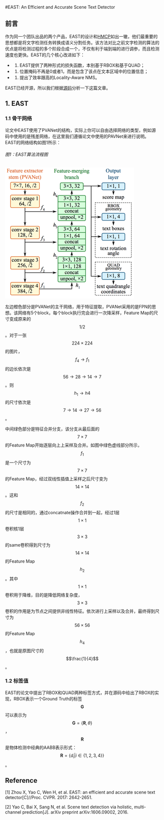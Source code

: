 #EAST: An Efficient and Accurate Scene Text Detector

## 前言

作为同一个团队出品的两个产品，EAST的设计和[HMCP](https://senliuy.gitbooks.io/advanced-deep-learning/content/chapter1/east-an-efficient-and-accurate-scene-text-detector.html)如出一辙，他们最重要的思想都是将文字检测任务转换成语义分割任务。该方法对比之前文字检测的算法的优点是将检测过程的多个阶段合成一个，不仅有利于端到端的进行调参，而且检测速度也更快。EAST的几个核心改进如下：

* 1. EAST提供了两种形式的损失函数，本别基于RBOX和基于QUAD；
* 1. 位置掩码不再是0或者1，而是包含了该点在文本区域中的位置信息；
* 1. 提出了效率跟高的Locality-Aware NMS。

EAST已经开源，所以我们根据[源码](https://github.com/argman/EAST)分析一下这篇文章。

## 1. EAST

### 1.1 骨干网络

论文中EAST使用了PVANet的结构，实际上你可以自由选择网络的类型，例如源码中使用的是残差网络，在这里我们遵循论文中使用的PAVNet来进行说明。EAST的网络结构如图1所示：

###### 图1：EAST算法流程图

![](/assets/EAST_1.png)

左边橙色部分是PVANet的主干网络，用于特征提取，PVANet采用的是FPN的思想。该网络有5个block，每个block执行完会进行一次降采样，Feature Map的尺寸变成原来的$$1/2$$。对于一张$$224\times224$$的图片，$$f_4 \rightarrow f_1$$的边长依次是$$56 \rightarrow 28 \rightarrow 14 \rightarrow 7$$。则$$h_1 \rightarrow h4$$的尺寸依次是$$7\rightarrow14\rightarrow27\rightarrow56$$。

中间绿色部分是特征合并分支，该分支从最后面的$$7\times7$$的Feature Map开始逐层向上上采样及合并。如图中绿色虚线部分所示，$$f_1$$是一个尺寸为$$7\times7$$的Feature Map，经过双线性插值上采样之后尺寸变为$$14\times14$$。这和$$f_2$$的尺寸是相同的，通过concatnate操作合并到一起，经过1层$$1\times1$$卷积核1层$$3\times3$$的same卷积得到尺寸为$$14\times14$$的Feature Map $$h_2$$。其中$$1\times1$$卷积用于降维，目的是降低网络复杂度，$$3\times3$$卷积的作用是为节点之间提供非线性特征。依次进行上采样以及合并，最终得到尺寸为$$56\times56$$的Feature Map $$h_4$$，也就是原图尺寸的$$\frac{1}{4}$$。

### 1.2 标签值

EAST的论文中提出了RBOX和QUAD两种标签方式，并在源码中给出了RBOX的实现，RBOX表示一个Ground Truth的标签$$\mathbf{G}$$可以表示为$$\mathbf{G} = \{\mathbf{R}, \theta\}$$，$$\mathbf{R}$$是物体检测中经典的AABB表示形式：$$\mathbf{R} = \{d_i|i\in\{1,2,3,4\}\}$$。


## Reference

\[1\] Zhou X, Yao C, Wen H, et al. EAST: an efficient and accurate scene text detector\[C\]//Proc. CVPR. 2017: 2642-2651.

\[2\] Yao C, Bai X, Sang N, et al. Scene text detection via holistic, multi-channel prediction\[J\]. arXiv preprint arXiv:1606.09002, 2016.